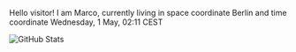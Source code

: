 Hello visitor! I am Marco, currently living in space coordinate Berlin and time coordinate Wednesday, 1 May, 02:11 CEST

![GitHub Stats](https://github-readme-stats.vercel.app/api?username=OxMarco)
